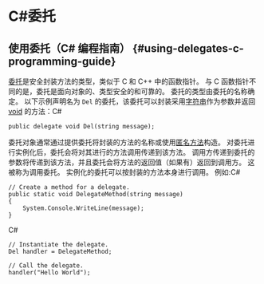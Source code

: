 # C\#委托



## 使用委托（C\# 编程指南） {#using-delegates-c-programming-guide}

[委托](https://docs.microsoft.com/zh-cn/dotnet/csharp/language-reference/keywords/delegate)是安全封装方法的类型，类似于 C 和 C++ 中的函数指针。 与 C 函数指针不同的是，委托是面向对象的、类型安全的和可靠的。 委托的类型由委托的名称确定。 以下示例声明名为 `Del` 的委托，该委托可以封装采用[字符串](https://docs.microsoft.com/zh-cn/dotnet/csharp/language-reference/keywords/string)作为参数并返回 [void](https://docs.microsoft.com/zh-cn/dotnet/csharp/language-reference/keywords/void) 的方法：C\#

```text
public delegate void Del(string message);
```

 委托对象通常通过提供委托将封装的方法的名称或使用[匿名方法](https://docs.microsoft.com/zh-cn/dotnet/csharp/programming-guide/statements-expressions-operators/anonymous-methods)构造。 对委托进行实例化后，委托会将对其进行的方法调用传递到该方法。 调用方传递到委托的参数将传递到该方法，并且委托会将方法的返回值（如果有）返回到调用方。 这被称为调用委托。 实例化的委托可以按封装的方法本身进行调用。 例如:C\#

```text
// Create a method for a delegate.
public static void DelegateMethod(string message)
{
    System.Console.WriteLine(message);
}
```

C\#

```text
// Instantiate the delegate.
Del handler = DelegateMethod;

// Call the delegate.
handler("Hello World");
```

